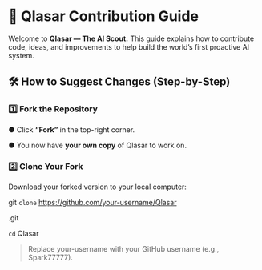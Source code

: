 # 🧩  **Qlasar Contribution Guide**

Welcome to **Qlasar — The AI Scout.**
This guide explains how to contribute code, ideas, and improvements to help build the world’s first proactive AI system.

## 🛠️ How to Suggest Changes (Step-by-Step)

### 1️⃣ Fork the Repository

● Click **“Fork”** in the top-right corner.

● You now have **your own copy** of Qlasar to work on.

### 2️⃣ Clone Your Fork

Download your forked version to your local computer:

git `clone` https://github.com/your-username/Qlasar

.git

`cd` Qlasar

> Replace your-username with your GitHub username (e.g., Spark77777).
